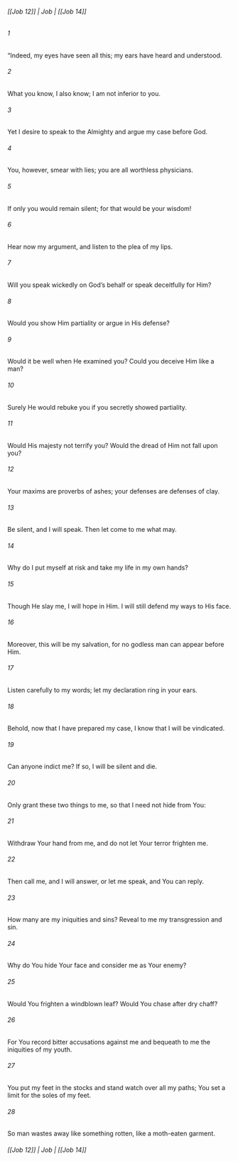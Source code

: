 ###### [[Job 12]] | Job | [[Job 14]]

###### 1
“Indeed, my eyes have seen all this; my ears have heard and understood.
###### 2
What you know, I also know; I am not inferior to you.
###### 3
Yet I desire to speak to the Almighty and argue my case before God.
###### 4
You, however, smear with lies; you are all worthless physicians.
###### 5
If only you would remain silent; for that would be your wisdom!
###### 6
Hear now my argument, and listen to the plea of my lips.
###### 7
Will you speak wickedly on God’s behalf or speak deceitfully for Him?
###### 8
Would you show Him partiality or argue in His defense?
###### 9
Would it be well when He examined you? Could you deceive Him like a man?
###### 10
Surely He would rebuke you if you secretly showed partiality.
###### 11
Would His majesty not terrify you? Would the dread of Him not fall upon you?
###### 12
Your maxims are proverbs of ashes; your defenses are defenses of clay.
###### 13
Be silent, and I will speak. Then let come to me what may.
###### 14
Why do I put myself at risk and take my life in my own hands?
###### 15
Though He slay me, I will hope in Him. I will still defend my ways to His face.
###### 16
Moreover, this will be my salvation, for no godless man can appear before Him.
###### 17
Listen carefully to my words; let my declaration ring in your ears.
###### 18
Behold, now that I have prepared my case, I know that I will be vindicated.
###### 19
Can anyone indict me? If so, I will be silent and die.
###### 20
Only grant these two things to me, so that I need not hide from You:
###### 21
Withdraw Your hand from me, and do not let Your terror frighten me.
###### 22
Then call me, and I will answer, or let me speak, and You can reply.
###### 23
How many are my iniquities and sins? Reveal to me my transgression and sin.
###### 24
Why do You hide Your face and consider me as Your enemy?
###### 25
Would You frighten a windblown leaf? Would You chase after dry chaff?
###### 26
For You record bitter accusations against me and bequeath to me the iniquities of my youth.
###### 27
You put my feet in the stocks and stand watch over all my paths; You set a limit for the soles of my feet.
###### 28
So man wastes away like something rotten, like a moth-eaten garment.

###### [[Job 12]] | Job | [[Job 14]]
